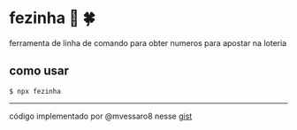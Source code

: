 # fezinha 🤞 🍀

ferramenta de linha de comando para obter numeros para apostar na loteria

## como usar

```shell
$ npx fezinha
```

---

código implementado por @mvessaro8 nesse [gist](https://gist.github.com/mvessaro8/3e42b434ff261034185e225331bf0b49)
